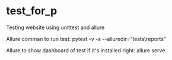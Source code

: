 # test_for_p

Testing website using unittest and allure

Allure comman to run test: 
pytest -v -s --alluredir="tests\reports"

Allure to show dashboard of test if it's installed right:
allure serve <path to reports>
